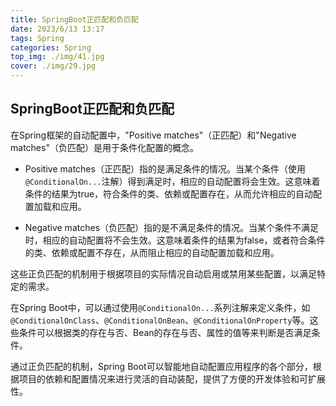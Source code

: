 ```yaml
---
title: SpringBoot正匹配和负匹配
date: 2023/6/13 13:17
tags: Spring
categories: Spring
top_img: ./img/41.jpg
cover: ./img/29.jpg
---
```




## SpringBoot正匹配和负匹配

在Spring框架的自动配置中，"Positive matches"（正匹配）和"Negative matches"（负匹配）是用于条件化配置的概念。

- Positive matches（正匹配）指的是满足条件的情况。当某个条件（使用`@ConditionalOn...`注解）得到满足时，相应的自动配置将会生效。这意味着条件的结果为true，符合条件的类、依赖或配置存在，从而允许相应的自动配置加载和应用。

- Negative matches（负匹配）指的是不满足条件的情况。当某个条件不满足时，相应的自动配置将不会生效。这意味着条件的结果为false，或者符合条件的类、依赖或配置不存在，从而阻止相应的自动配置加载和应用。

这些正负匹配的机制用于根据项目的实际情况自动启用或禁用某些配置，以满足特定的需求。

在Spring Boot中，可以通过使用`@ConditionalOn...`系列注解来定义条件，如`@ConditionalOnClass`、`@ConditionalOnBean`、`@ConditionalOnProperty`等。这些条件可以根据类的存在与否、Bean的存在与否、属性的值等来判断是否满足条件。

通过正负匹配的机制，Spring Boot可以智能地自动配置应用程序的各个部分，根据项目的依赖和配置情况来进行灵活的自动装配，提供了方便的开发体验和可扩展性。
